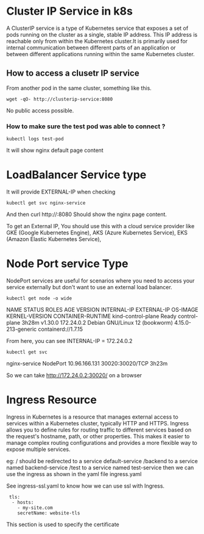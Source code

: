 # Cluster IP Service in k8s

A ClusterIP service is a type of Kubernetes service that exposes a set of pods running on the cluster as a single, stable IP address. This IP address is reachable only from within the Kubernetes cluster.It is primarily used for internal communication between different parts of an application or between different applications running within the same Kubernetes cluster.

## How to access a clusetr IP service

From another pod in the same cluster, something like this.
```
wget -qO- http://clusterip-service:8080
```
No public access possible.

### How to make sure the test pod was able to connect ?
```
kubectl logs test-pod
```
It will show nginx default page content

# LoadBalancer Service type

It will provide EXTERNAL-IP when checking
```
kubectl get svc nginx-service
```
And then
curl http://<EXTERNAL-IP>:8080
Should show the nginx page content.

To get an External IP, You should use this
with a cloud service provider like
GKE (Google Kubernetes Engine), AKS (Azure Kubernetes Service), EKS (Amazon Elastic Kubernetes Service),

# Node Port service Type

NodePort services are useful for scenarios where you need to access your service externally but don't want to use an external load balancer.
```
kubectl get node -o wide
```

NAME                 STATUS   ROLES           AGE     VERSION   INTERNAL-IP   EXTERNAL-IP   OS-IMAGE                         KERNEL-VERSION       CONTAINER-RUNTIME
kind-control-plane   Ready    control-plane   3h28m   v1.30.0   172.24.0.2    <none>        Debian GNU/Linux 12 (bookworm)   4.15.0-213-generic   containerd://1.7.15

From here, you can see INTERNAL-IP = 172.24.0.2
```
kubectl get svc
```
nginx-service       NodePort    10.96.166.131   <none>        30020:30020/TCP   3h23m


So we can take http://172.24.0.2:30020/ on a browser

# Ingress Resource

Ingress in Kubernetes is a resource that manages external access to services within a Kubernetes cluster, typically HTTP and HTTPS. Ingress allows you to define rules for routing traffic to different services based on the request's hostname, path, or other properties. This makes it easier to manage complex routing configurations and provides a more flexible way to expose multiple services.

eg:  /  should be redirected to a service default-service
/backend to a service named backend-service
/test to a service named test-service
then we can use the ingress as shown in the yaml file ingress.yaml


See ingress-ssl.yaml to know how we can use ssl with Ingress.

```
 tls:
  - hosts:
    - my-site.com
    secretName: website-tls
```

This section is used to specify the certificate

